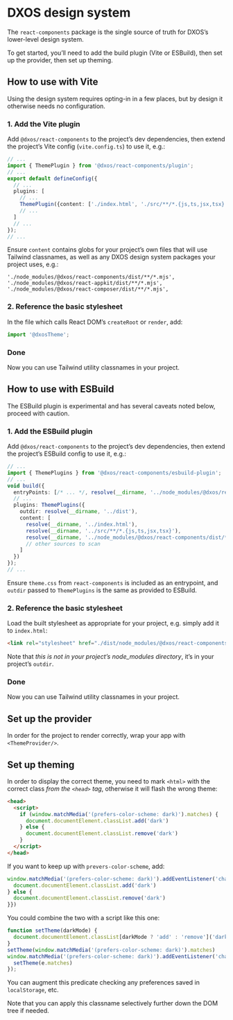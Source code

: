 # DXOS design system

The `react-components` package is the single source of truth for DXOS’s lower-level design system.

To get started, you’ll need to add the build plugin (Vite or ESBuild), then set up the provider, then set up theming.

## How to use with Vite

Using the design system requires opting-in in a few places, but by design it
otherwise needs no configuration.

### 1. Add the Vite plugin

Add `@dxos/react-components` to the project’s dev dependencies, then extend the
project’s Vite config (`vite.config.ts`) to use it, e.g.:

```ts
// ...
import { ThemePlugin } from '@dxos/react-components/plugin';
// ...
export default defineConfig({
  // ...
  plugins: [
    // ...
    ThemePlugin({content: ['./index.html', './src/**/*.{js,ts,jsx,tsx}']}),
    // ...
  ]
  // ...
});
// ...
```

Ensure `content` contains globs for your project’s own files that will use Tailwind classnames, as well as any DXOS
design system packages your project uses, e.g.:

```
'./node_modules/@dxos/react-components/dist/**/*.mjs',
'./node_modules/@dxos/react-appkit/dist/**/*.mjs',
'./node_modules/@dxos/react-composer/dist/**/*.mjs',
```

### 2. Reference the basic stylesheet

In the file which calls React DOM’s `createRoot` or `render`, add:

```ts
import '@dxosTheme';
```

### Done

Now you can use Tailwind utility classnames in your project.

## How to use with ESBuild

The ESBuild plugin is experimental and has several caveats noted below, proceed with caution.

### 1. Add the ESBuild plugin

Add `@dxos/react-components` to the project’s dev dependencies, then extend the
project’s ESBuild config to use it, e.g.:

```ts
// ...
import { ThemePlugins } from '@dxos/react-components/esbuild-plugin';
// ...
void build({
  entryPoints: [/* ... */, resolve(__dirname, '../node_modules/@dxos/react-components/src/theme.css')],
  // ...
  plugins: ThemePlugins({
    outdir: resolve(__dirname, '../dist'),
    content: [
      resolve(__dirname, '../index.html'),
      resolve(__dirname, '../src/**/*.{js,ts,jsx,tsx}'),
      resolve(__dirname, '../node_modules/@dxos/react-components/dist/**/*.mjs')
      // other sources to scan
    ]
  })
});
// ...
```

Ensure `theme.css` from `react-components` is included as an entrypoint, and `outdir` passed to `ThemePlugins` is the same as
provided to ESBuild.

### 2. Reference the basic stylesheet

Load the built stylesheet as appropriate for your project, e.g. simply add it to `index.html`:

```html
<link rel="stylesheet" href="./dist/node_modules/@dxos/react-components/src/theme.css"/>
```

Note that _this is not in your project’s node_modules directory_, it’s in your project’s `outdir`.

### Done

Now you can use Tailwind utility classnames in your project.

## Set up the provider

In order for the project to render correctly, wrap your app with `<ThemeProvider/>`.

## Set up theming

In order to display the correct theme, you need to mark `<html>` with the correct class _from the `<head>` tag_, otherwise it will flash the wrong theme:

```html
<head>
  <script>
    if (window.matchMedia('(prefers-color-scheme: dark)').matches) {
      document.documentElement.classList.add('dark')
    } else {
      document.documentElement.classList.remove('dark')
    }
  </script>
</head>
```

If you want to keep up with `prevers-color-scheme`, add:

```js
window.matchMedia('(prefers-color-scheme: dark)').addEventListener('change', function(e){ if(e.matches){
  document.documentElement.classList.add('dark')
} else {
  document.documentElement.classList.remove('dark')
}})
```

You could combine the two with a script like this one:

```js
function setTheme(darkMode) {
  document.documentElement.classList[darkMode ? 'add' : 'remove']('dark')
}
setTheme(window.matchMedia('(prefers-color-scheme: dark)').matches)
window.matchMedia('(prefers-color-scheme: dark)').addEventListener('change', function (e) {
  setTheme(e.matches)
});
```

You can augment this predicate checking any preferences saved in `localStorage`, etc.

Note that you can apply this classname selectively further down the DOM tree if needed.
